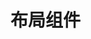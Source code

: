 <script setup>
  import Demo from './Demo.vue'
  import Show from './Show.vue'
</script>

# 布局组件

<kd-preview comp-name="Layout" demo-name="demo">
  <Demo></Demo>
</kd-preview>

<Show></Show>
